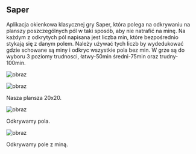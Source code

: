 ## Saper
Aplikacja okienkowa klasycznej gry Saper, która polega na odkrywaniu na planszy poszczególnych pól w taki sposób, aby nie natrafić na minę. Na każdym z odkrytych pól napisana jest liczba min, które bezpośrednio stykają się z danym polem. Należy używać tych liczb by wydedukować gdzie schowane są miny i odkryc wszystkie pola bez min.
W grze są do wyboru 3 poziomy trudnosci, łatwy-50min średni-75min oraz trudny-100min.

![obraz](https://github.com/Jey0204/Saper01/assets/130754053/1d74522b-07e0-4cf2-af6d-cef34f9def4d)


![obraz](https://github.com/Jey0204/Saper01/assets/130754053/2f172cee-96d2-4809-9e71-ec8e18374cc2)

Nasza plansza 20x20.

![obraz](https://github.com/Jey0204/Saper01/assets/130754053/015f3a8b-51a9-47e6-a7a2-2d4a7be52df6)

Odkrywamy pola.

![obraz](https://github.com/Jey0204/Saper01/assets/130754053/2681c22e-a081-4b15-92b0-c344a77f0ae2)

Odkrywamy pole z miną.


